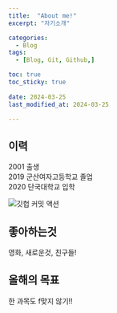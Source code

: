 ```yaml
---
title:  "About me!" 
excerpt: "자기소개"

categories:
  - Blog
tags:
  - [Blog, Git, Github,]

toc: true
toc_sticky: true
 
date: 2024-03-25
last_modified_at: 2024-03-25

---
```



## 이력

2001 출생  
2019 군산여자고등학교 졸업  
2020 단국대학교 입학  

![깃헙 커밋 액션](/assets/images/pic.jpg)


## 좋아하는것

영화, 새로운것, 친구들!

## 올해의 목표

한 과목도 f맞지 않기!!